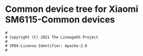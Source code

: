 # Common device tree for Xiaomi SM6115-Common devices

```
#
# Copyright (C) 2021 The LineageOS Project
#
# SPDX-License-Identifier: Apache-2.0
#
```
